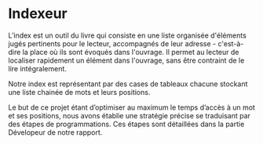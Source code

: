 # Indexeur
L’index est un outil du livre qui consiste en une liste organisée d'éléments jugés pertinents pour le lecteur, accompagnés de leur adresse - c'est-à-dire la place où ils sont évoqués dans l'ouvrage. Il permet au lecteur de localiser rapidement un élément dans l'ouvrage, sans être contraint de le lire intégralement.

Notre index est représentant par des cases de tableaux chacune  stockant une liste chainée de mots et leurs positions.

Le but de ce projet étant d’optimiser au maximum le temps d’accès à un mot et ses positions,  nous avons établie une stratégie précise se traduisant par des étapes de programmations. Ces étapes sont détaillées dans la partie Dévelopeur de notre rapport.
